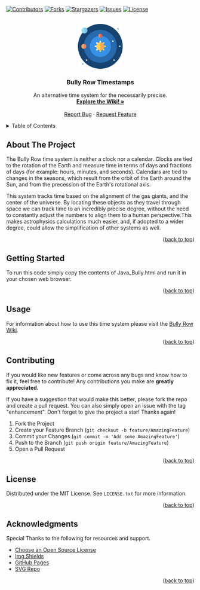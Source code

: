 [![Contributors][contributors-shield]][contributors-url]
[![Forks][forks-shield]][forks-url]
[![Stargazers][stars-shield]][stars-url]
[![Issues][issues-shield]][issues-url]
[![License][license-shield]][license-url]



<!-- PROJECT LOGO -->
<br />
<div align="center">
  <a href="https://github.com/Unitfreak/Bully-Row-Timestamps">
    <img src="solar-system-orbit-svgrepo-com.svg" alt="Logo" width="120" height="120">
  </a>

  <h3 align="center">Bully Row Timestamps</h3>

  <p align="center">
    An alternative time system for the necessarily precise.
    <br />
    <a href="https://physwiki.eeyabo.net"><strong>Explore the Wiki! »</strong></a>
    <br />
    <br />
    <a href="https://github.com/Unitfreak/Bully-Row-Timestamps/issues">Report Bug</a>
    ·
    <a href="https://github.com/Unitfreak/Bully-Row-Timestamps/issues">Request Feature</a>
  </p>
</div>



<!-- TABLE OF CONTENTS -->
<details>
  <summary>Table of Contents</summary>
  <ol>
    <li>
      <a href="#about-the-project">About The Project</a>
    </li>
    <li>
      <a href="#getting-started">Getting Started</a>
    </li>
    <li><a href="#usage">Usage</a></li>
    <li><a href="#contributing">Contributing</a></li>
    <li><a href="#license">License</a></li>
    <li><a href="#acknowledgments">Acknowledgments</a></li>
  </ol>
</details>



<!-- ABOUT THE PROJECT -->
## About The Project

The Bully Row time system is neither a clock nor a calendar. Clocks are tied to the rotation of the Earth and measure time in terms of days and fractions of days (for example: hours, minutes, and seconds). Calendars are tied to changes in the seasons, which result from the orbit of the Earth around the Sun, and from the precession of the Earth's rotational axis.

This system tracks time based on the alignment of the gas giants, and the center of the universe. By locating these objects as they travel through space we can track time to an incredibly precise degree, without the need to constantly adjust the numbers to align them to a human perspective.This makes astrophysics calculations much easier, and, if adopted to a wider degree, could allow the simplification of other systems as well.


<p align="right">(<a href="#readme-top">back to top</a>)</p>



<!-- GETTING STARTED -->
## Getting Started

To run this code simply copy the contents of Java_Bully.html and run it in your chosen web browser.

<p align="right">(<a href="#readme-top">back to top</a>)</p>



<!-- USAGE EXAMPLES -->
## Usage

For information about how to use this time system please visit the [Bully Row Wiki](https://bullyrow.eeyabo.net). 

<p align="right">(<a href="#readme-top">back to top</a>)</p>



<!-- CONTRIBUTING -->
## Contributing

If you would like new features or come across any bugs and know how to fix it, feel free to contribute! Any contributions you make are **greatly appreciated**.

If you have a suggestion that would make this better, please fork the repo and create a pull request. You can also simply open an issue with the tag "enhancement".
Don't forget to give the project a star! Thanks again!

1. Fork the Project
2. Create your Feature Branch (`git checkout -b feature/AmazingFeature`)
3. Commit your Changes (`git commit -m 'Add some AmazingFeature'`)
4. Push to the Branch (`git push origin feature/AmazingFeature`)
5. Open a Pull Request

<p align="right">(<a href="#readme-top">back to top</a>)</p>



<!-- LICENSE -->
## License

Distributed under the MIT License. See `LICENSE.txt` for more information.

<p align="right">(<a href="#readme-top">back to top</a>)</p>

<!-- ACKNOWLEDGMENTS -->
## Acknowledgments

Special Thanks to the following for resources and support.

* [Choose an Open Source License](https://choosealicense.com)
* [Img Shields](https://shields.io)
* [GitHub Pages](https://pages.github.com)
* [SVG Repo](https://www.svgrepo.com)

<p align="right">(<a href="#readme-top">back to top</a>)</p>



<!-- MARKDOWN LINKS & IMAGES -->
<!-- https://www.markdownguide.org/basic-syntax/#reference-style-links -->
[contributors-shield]: https://img.shields.io/github/contributors/othneildrew/Best-README-Template.svg?style=for-the-badge
[contributors-url]: https://github.com/Unitfreak/Bully-Row-Timestamps/graphs/contributors
[forks-shield]: https://img.shields.io/github/forks/othneildrew/Best-README-Template.svg?style=for-the-badge
[forks-url]: https://github.com/Unitfreak/Bully-Row-Timestamps/forks
[stars-shield]: https://img.shields.io/github/stars/othneildrew/Best-README-Template.svg?style=for-the-badge
[stars-url]: https://github.com/Unitfreak/Bully-Row-Timestamps/stargazers
[issues-shield]: https://img.shields.io/github/issues/othneildrew/Best-README-Template.svg?style=for-the-badge
[issues-url]: https://github.com/Unitfreak/Bully-Row-Timestamps/issues
[license-shield]: https://img.shields.io/github/license/othneildrew/Best-README-Template.svg?style=for-the-badge
[license-url]: https://github.com/Unitfreak/Bully-Row-Timestamps/blob/main/lisence.txt
